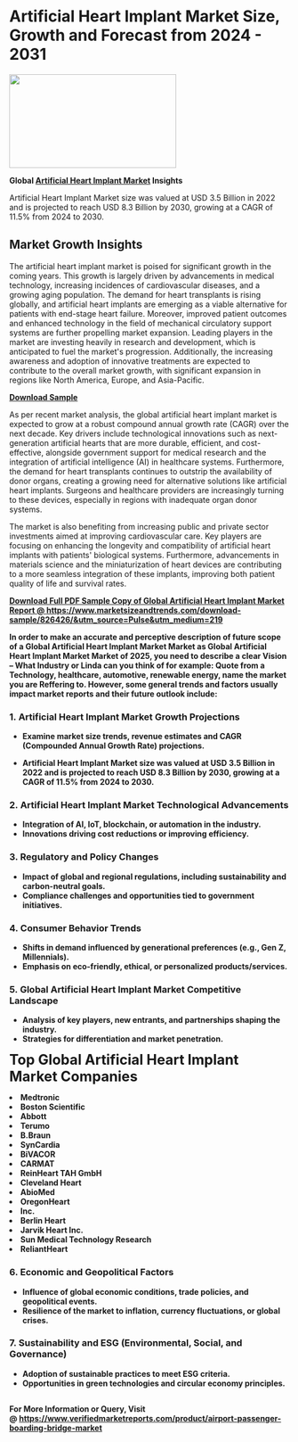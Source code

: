 <H1>Artificial Heart Implant Market Size, Growth and Forecast from 2024 - 2031</H1><img class="aligncenter size-medium wp-image-584254" src="https://thirdeyenews.in/wp-content/uploads/2024/09/Global-Market-Research-300x168.jpeg" alt="" width="300" height="168" /><p><strong>Global&nbsp;<a href="https://www.marketsizeandtrends.com/download-sample/826426/&amp;utm_source=Pulse&amp;utm_medium=219">Artificial Heart Implant Market</a> Insights</strong></p><p>Artificial Heart Implant Market size was valued at USD 3.5 Billion in 2022 and is projected to reach USD 8.3 Billion by 2030, growing at a CAGR of 11.5% from 2024 to 2030.</p><p><h2>Market Growth Insights</h2> <p>The artificial heart implant market is poised for significant growth in the coming years. This growth is largely driven by advancements in medical technology, increasing incidences of cardiovascular diseases, and a growing aging population. The demand for heart transplants is rising globally, and artificial heart implants are emerging as a viable alternative for patients with end-stage heart failure. Moreover, improved patient outcomes and enhanced technology in the field of mechanical circulatory support systems are further propelling market expansion. Leading players in the market are investing heavily in research and development, which is anticipated to fuel the market's progression. Additionally, the increasing awareness and adoption of innovative treatments are expected to contribute to the overall market growth, with significant expansion in regions like North America, Europe, and Asia-Pacific.</p> <p><strong><a href="#">Download Sample</a></strong></p> <p>As per recent market analysis, the global artificial heart implant market is expected to grow at a robust compound annual growth rate (CAGR) over the next decade. Key drivers include technological innovations such as next-generation artificial hearts that are more durable, efficient, and cost-effective, alongside government support for medical research and the integration of artificial intelligence (AI) in healthcare systems. Furthermore, the demand for heart transplants continues to outstrip the availability of donor organs, creating a growing need for alternative solutions like artificial heart implants. Surgeons and healthcare providers are increasingly turning to these devices, especially in regions with inadequate organ donor systems.</p> <p>The market is also benefiting from increasing public and private sector investments aimed at improving cardiovascular care. Key players are focusing on enhancing the longevity and compatibility of artificial heart implants with patients' biological systems. Furthermore, advancements in materials science and the miniaturization of heart devices are contributing to a more seamless integration of these implants, improving both patient quality of life and survival rates.</p> <p><strong><a href="#"></p><p><span class=""><strong>Download Full PDF Sample Copy of Global Artificial Heart Implant Market Report</strong> @ <a href="https://www.marketsizeandtrends.com/download-sample/826426/&amp;utm_source=Pulse&amp;utm_medium=219" target="_blank">https://www.marketsizeandtrends.com/download-sample/826426/&amp;utm_source=Pulse&amp;utm_medium=219</a></span></p><p>In order to make an accurate and perceptive description of future scope of a Global&nbsp;Artificial Heart Implant Market Market as Global&nbsp;Artificial Heart Implant Market Market of 2025, you need to describe a clear Vision &ndash; What Industry or Linda can you think of for example: Quote from a Technology, healthcare, automotive, renewable energy, name the market you are Reffering to. However, some general trends and factors usually impact market reports and their future outlook include:</p><h3>1.&nbsp;<strong>Artificial Heart Implant Market Growth Projections</strong></h3><ul><li>Examine market size trends, revenue estimates and CAGR (Compounded Annual Growth Rate) projections.</li><li><p>Artificial Heart Implant Market size was valued at USD 3.5 Billion in 2022 and is projected to reach USD 8.3 Billion by 2030, growing at a CAGR of 11.5% from 2024 to 2030.</p></li></ul><h3>2.&nbsp;<strong>Artificial Heart Implant Market Technological Advancements</strong></h3><ul><li>Integration of AI, IoT, blockchain, or automation in the industry.</li><li>Innovations driving cost reductions or improving efficiency.</li></ul><h3>3.&nbsp;<strong>Regulatory and Policy Changes</strong></h3><ul><li>Impact of global and regional regulations, including sustainability and carbon-neutral goals.</li><li>Compliance challenges and opportunities tied to government initiatives.</li></ul><h3>4.&nbsp;<strong>Consumer Behavior Trends</strong></h3><ul><li>Shifts in demand influenced by generational preferences (e.g., Gen Z, Millennials).</li><li>Emphasis on eco-friendly, ethical, or personalized products/services.</li></ul><h3>5.&nbsp;<strong>Global Artificial Heart Implant Market Competitive Landscape</strong></h3><ul><li>Analysis of key players, new entrants, and partnerships shaping the industry.</li><li>Strategies for differentiation and market penetration.</li></ul><p data-pm-slice="1 1 []"><span style="color: inherit; font-family: inherit; font-size: 25px;">Top Global Artificial Heart Implant Market Companies</span></p><div class="" data-test-id=""><p><li>Medtronic</li><li> Boston Scientific</li><li> Abbott</li><li> Terumo</li><li> B.Braun</li><li> SynCardia</li><li> BiVACOR</li><li> CARMAT</li><li> ReinHeart TAH GmbH</li><li> Cleveland Heart</li><li> AbioMed</li><li> OregonHeart</li><li> Inc.</li><li> Berlin Heart</li><li> Jarvik Heart Inc.</li><li> Sun Medical Technology Research</li><li> ReliantHeart</li></p></div><h3>6.&nbsp;<strong>Economic and Geopolitical Factors</strong></h3><ul><li>Influence of global economic conditions, trade policies, and geopolitical events.</li><li>Resilience of the market to inflation, currency fluctuations, or global crises.</li></ul><h3>7.&nbsp;<strong>Sustainability and ESG (Environmental, Social, and Governance)</strong></h3><ul><li>Adoption of sustainable practices to meet ESG criteria.</li><li>Opportunities in green technologies and circular economy principles.</li></ul><h2><strong style="font-size: 14px;">For More Information or Query, Visit @&nbsp;</strong><a style="background-color: #ffffff; font-size: 14px;" href="https://www.marketsizeandtrends.com/report/artificial-heart-implant-market/" target="_blank">https://www.verifiedmarketreports.com/product/airport-passenger-boarding-bridge-market</a></h2>
